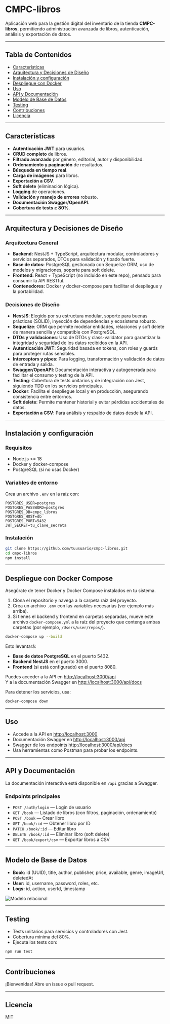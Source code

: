# CMPC-libros

Aplicación web para la gestión digital del inventario de la tienda **CMPC-libros**, permitiendo administración avanzada de libros, autenticación, análisis y exportación de datos.

---

## Tabla de Contenidos

- [Características](#características)
- [Arquitectura y Decisiones de Diseño](#arquitectura-y-decisiones-de-diseño)
- [Instalación y configuración](#instalación-y-configuración)
- [Despliegue con Docker](#despliegue-con-docker)
- [Uso](#uso)
- [API y Documentación](#api-y-documentación)
- [Modelo de Base de Datos](#modelo-de-base-de-datos)
- [Testing](#testing)
- [Contribuciones](#contribuciones)
- [Licencia](#licencia)

---

## Características

- **Autenticación JWT** para usuarios.
- **CRUD completo** de libros.
- **Filtrado avanzado** por género, editorial, autor y disponibilidad.
- **Ordenamiento y paginación** de resultados.
- **Búsqueda en tiempo real**.
- **Carga de imágenes** para libros.
- **Exportación a CSV**.
- **Soft delete** (eliminación lógica).
- **Logging** de operaciones.
- **Validación y manejo de errores** robusto.
- **Documentación Swagger/OpenAPI**.
- **Cobertura de tests ≥ 80%**.

---

## Arquitectura y Decisiones de Diseño

### Arquitectura General

- **Backend:** NestJS + TypeScript, arquitectura modular, controladores y servicios separados, DTOs para validación y tipado fuerte.
- **Base de datos:** PostgreSQL gestionada con Sequelize ORM, uso de modelos y migraciones, soporte para soft delete.
- **Frontend:** React + TypeScript (no incluido en este repo), pensado para consumir la API RESTful.
- **Contenedores:** Docker y docker-compose para facilitar el despliegue y la portabilidad.

### Decisiones de Diseño

- **NestJS**: Elegido por su estructura modular, soporte para buenas prácticas (SOLID), inyección de dependencias y ecosistema robusto.
- **Sequelize**: ORM que permite modelar entidades, relaciones y soft delete de manera sencilla y compatible con PostgreSQL.
- **DTOs y validaciones**: Uso de DTOs y class-validator para garantizar la integridad y seguridad de los datos recibidos en la API.
- **Autenticación JWT**: Seguridad basada en tokens, con roles y guards para proteger rutas sensibles.
- **Interceptors y pipes**: Para logging, transformación y validación de datos de entrada y salida.
- **Swagger/OpenAPI**: Documentación interactiva y autogenerada para facilitar el consumo y testing de la API.
- **Testing**: Cobertura de tests unitarios y de integración con Jest, siguiendo TDD en los servicios principales.
- **Docker**: Facilita el despliegue local y en producción, asegurando consistencia entre entornos.
- **Soft delete**: Permite mantener historial y evitar pérdidas accidentales de datos.
- **Exportación a CSV**: Para análisis y respaldo de datos desde la API.

---

## Instalación y configuración

### Requisitos

- Node.js >= 18
- Docker y docker-compose
- PostgreSQL (si no usas Docker)

### Variables de entorno

Crea un archivo `.env` en la raíz con:

```
POSTGRES_USER=postgres
POSTGRES_PASSWORD=postgres
POSTGRES_DB=cmpc_libros
POSTGRES_HOST=db
POSTGRES_PORT=5432
JWT_SECRET=tu_clave_secreta
```

### Instalación

```bash
git clone https://github.com/tuusuario/cmpc-libros.git
cd cmpc-libros
npm install
```

---

## Despliegue con Docker Compose

Asegúrate de tener Docker y Docker Compose instalados en tu sistema.

1. Clona el repositorio y navega a la carpeta raíz del proyecto.
2. Crea un archivo `.env` con las variables necesarias (ver ejemplo más arriba).
3. Si tienes el backend y frontend en carpetas separadas, mueve este archivo `docker-compose.yml` a la raíz del proyecto que contenga ambas carpetas (por ejemplo, `/Users/user/repos/`).

```bash
docker-compose up --build
```

Esto levantará:

- **Base de datos PostgreSQL** en el puerto 5432.
- **Backend NestJS** en el puerto 3000.
- **Frontend** (si está configurado) en el puerto 8080.

Puedes acceder a la API en [http://localhost:3000/api](http://localhost:3000/api)  
Y a la documentación Swagger en [http://localhost:3000/api/docs](http://localhost:3000/api/docs)

Para detener los servicios, usa:

```bash
docker-compose down
```

---

## Uso

- Accede a la API en [http://localhost:3000](http://localhost:3000)
- Documentación Swagger en [http://localhost:3000/api](http://localhost:3000/api)
- Swagger de los endpoints [http://localhost:3000/api/docs](http://localhost:3000/api/docs)
- Usa herramientas como Postman para probar los endpoints.

---

## API y Documentación

La documentación interactiva está disponible en `/api` gracias a Swagger.

### Endpoints principales

- `POST /auth/login` — Login de usuario
- `GET /book` — Listado de libros (con filtros, paginación, ordenamiento)
- `POST /book` — Crear libro
- `GET /book/:id` — Obtener libro por ID
- `PATCH /book/:id` — Editar libro
- `DELETE /book/:id` — Eliminar libro (soft delete)
- `GET /book/export/csv` — Exportar libros a CSV

---

## Modelo de Base de Datos

- **Book:** id (UUID), title, author, publisher, price, available, genre, imageUrl, deletedAt
- **User:** id, username, password, roles, etc.
- **Logs:** id, action, userId, timestamp

![Modelo relacional](./docs/modelo-db.png) <!-- Reemplaza con tu imagen real -->

---

## Testing

- Tests unitarios para servicios y controladores con Jest.
- Cobertura mínima del 80%.
- Ejecuta los tests con:

```bash
npm run test
```

---

## Contribuciones

¡Bienvenidas! Abre un issue o pull request.

---

## Licencia

MIT
